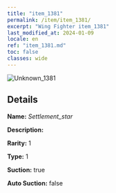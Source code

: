 ```yaml
---
title: "item_1381"
permalink: /item/item_1381/
excerpt: "Wing Fighter item_1381"
last_modified_at: 2024-01-09
locale: en
ref: "item_1381.md"
toc: false
classes: wide
---
```



 ![Unknown_1381](/images/item/Settlement_star_p.png)



## Details

 **Name:** *Settlement_star* 

 **Description:** 

 **Rarity:** 1 

 **Type:** 1 

 **Suction:** true 

 **Auto Suction:** false 


